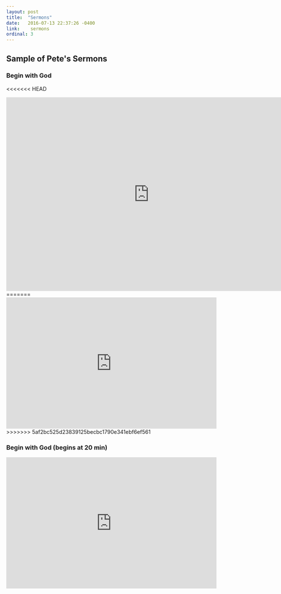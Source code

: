 ```yaml
---
layout: post
title:  "Sermons"
date:   2016-07-13 22:37:26 -0400
link:    sermons
ordinal: 3
---
```


## Sample of Pete's Sermons

### Begin with God
<<<<<<< HEAD
<iframe width="760" height="515" src="https://www.youtube.com/embed/Jw-Y_ceGpKU" frameborder="0" allowfullscreen></iframe>
=======
<div class="videoSizer">
<div class="videoWrapper">
<iframe width="560" height="349" src="https://www.youtube.com/embed/Jw-Y_ceGpKU" frameborder="0" allowfullscreen></iframe>
</div>
</div>
>>>>>>> 5af2bc525d23839125becbc1790e341ebf6ef561

### Begin with God (begins at 20 min)
<div class="videoSizer">
<div class="videoWrapper">
<iframe width="560" height="349" src="https://www.youtube.com/embed/DeQCVMJYDpQ" frameborder="0" allowfullscreen></iframe>
</div>
</div>
